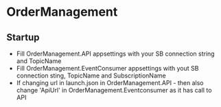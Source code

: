 # OrderManagement

## Startup
- Fill OrderManagement.API appsettings with your SB connection string and TopicName
- Fill OrderManagement.EventConsumer appsettings with yout SB connection sting, TopicName and SubscriptionName
- If changing url in launch.json in OrderManagement.API - then also change 'ApiUrl' in OrderManagement.Eventconsumer as it has call to API
